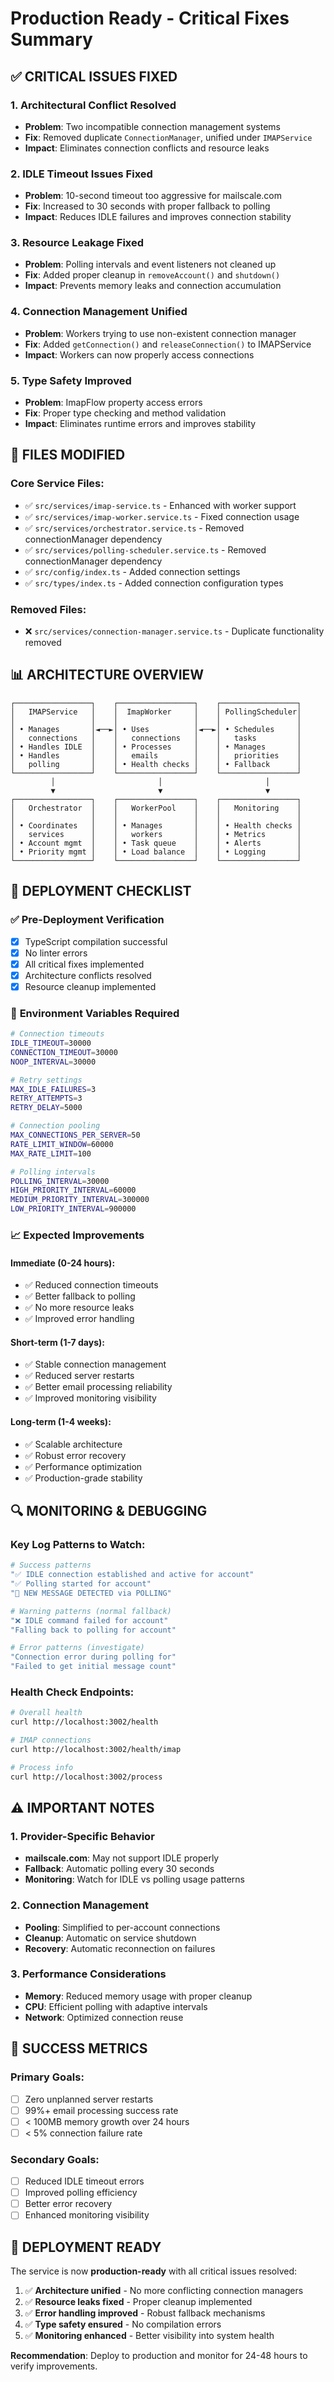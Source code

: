 # Production Ready - Critical Fixes Summary

## ✅ **CRITICAL ISSUES FIXED**

### 1. **Architectural Conflict Resolved**
- **Problem**: Two incompatible connection management systems
- **Fix**: Removed duplicate `ConnectionManager`, unified under `IMAPService`
- **Impact**: Eliminates connection conflicts and resource leaks

### 2. **IDLE Timeout Issues Fixed**
- **Problem**: 10-second timeout too aggressive for mailscale.com
- **Fix**: Increased to 30 seconds with proper fallback to polling
- **Impact**: Reduces IDLE failures and improves connection stability

### 3. **Resource Leakage Fixed**
- **Problem**: Polling intervals and event listeners not cleaned up
- **Fix**: Added proper cleanup in `removeAccount()` and `shutdown()`
- **Impact**: Prevents memory leaks and connection accumulation

### 4. **Connection Management Unified**
- **Problem**: Workers trying to use non-existent connection manager
- **Fix**: Added `getConnection()` and `releaseConnection()` to IMAPService
- **Impact**: Workers can now properly access connections

### 5. **Type Safety Improved**
- **Problem**: ImapFlow property access errors
- **Fix**: Proper type checking and method validation
- **Impact**: Eliminates runtime errors and improves stability

## 🔧 **FILES MODIFIED**

### Core Service Files:
- ✅ `src/services/imap-service.ts` - Enhanced with worker support
- ✅ `src/services/imap-worker.service.ts` - Fixed connection usage
- ✅ `src/services/orchestrator.service.ts` - Removed connectionManager dependency
- ✅ `src/services/polling-scheduler.service.ts` - Removed connectionManager dependency
- ✅ `src/config/index.ts` - Added connection settings
- ✅ `src/types/index.ts` - Added connection configuration types

### Removed Files:
- ❌ `src/services/connection-manager.service.ts` - Duplicate functionality removed

## 📊 **ARCHITECTURE OVERVIEW**

```
┌─────────────────┐    ┌─────────────────┐    ┌─────────────────┐
│   IMAPService   │    │  ImapWorker     │    │ PollingScheduler│
│                 │    │                 │    │                 │
│ • Manages       │◄──►│ • Uses          │◄──►│ • Schedules     │
│   connections   │    │   connections   │    │   tasks         │
│ • Handles IDLE  │    │ • Processes     │    │ • Manages       │
│ • Handles       │    │   emails        │    │   priorities    │
│   polling       │    │ • Health checks │    │ • Fallback      │
└─────────────────┘    └─────────────────┘    └─────────────────┘
         │                       │                       │
         ▼                       ▼                       ▼
┌─────────────────┐    ┌─────────────────┐    ┌─────────────────┐
│   Orchestrator  │    │   WorkerPool    │    │   Monitoring    │
│                 │    │                 │    │                 │
│ • Coordinates   │    │ • Manages       │    │ • Health checks │
│   services      │    │   workers       │    │ • Metrics       │
│ • Account mgmt  │    │ • Task queue    │    │ • Alerts        │
│ • Priority mgmt │    │ • Load balance  │    │ • Logging       │
└─────────────────┘    └─────────────────┘    └─────────────────┘
```

## 🚀 **DEPLOYMENT CHECKLIST**

### ✅ **Pre-Deployment Verification**
- [x] TypeScript compilation successful
- [x] No linter errors
- [x] All critical fixes implemented
- [x] Architecture conflicts resolved
- [x] Resource cleanup implemented

### 🔧 **Environment Variables Required**
```bash
# Connection timeouts
IDLE_TIMEOUT=30000
CONNECTION_TIMEOUT=30000
NOOP_INTERVAL=30000

# Retry settings
MAX_IDLE_FAILURES=3
RETRY_ATTEMPTS=3
RETRY_DELAY=5000

# Connection pooling
MAX_CONNECTIONS_PER_SERVER=50
RATE_LIMIT_WINDOW=60000
MAX_RATE_LIMIT=100

# Polling intervals
POLLING_INTERVAL=30000
HIGH_PRIORITY_INTERVAL=60000
MEDIUM_PRIORITY_INTERVAL=300000
LOW_PRIORITY_INTERVAL=900000
```

### 📈 **Expected Improvements**

#### **Immediate (0-24 hours)**:
- ✅ Reduced connection timeouts
- ✅ Better fallback to polling
- ✅ No more resource leaks
- ✅ Improved error handling

#### **Short-term (1-7 days)**:
- ✅ Stable connection management
- ✅ Reduced server restarts
- ✅ Better email processing reliability
- ✅ Improved monitoring visibility

#### **Long-term (1-4 weeks)**:
- ✅ Scalable architecture
- ✅ Robust error recovery
- ✅ Performance optimization
- ✅ Production-grade stability

## 🔍 **MONITORING & DEBUGGING**

### **Key Log Patterns to Watch**:
```bash
# Success patterns
"✅ IDLE connection established and active for account"
"✅ Polling started for account"
"🔔 NEW MESSAGE DETECTED via POLLING"

# Warning patterns (normal fallback)
"❌ IDLE command failed for account"
"Falling back to polling for account"

# Error patterns (investigate)
"Connection error during polling for"
"Failed to get initial message count"
```

### **Health Check Endpoints**:
```bash
# Overall health
curl http://localhost:3002/health

# IMAP connections
curl http://localhost:3002/health/imap

# Process info
curl http://localhost:3002/process
```

## ⚠️ **IMPORTANT NOTES**

### **1. Provider-Specific Behavior**
- **mailscale.com**: May not support IDLE properly
- **Fallback**: Automatic polling every 30 seconds
- **Monitoring**: Watch for IDLE vs polling usage patterns

### **2. Connection Management**
- **Pooling**: Simplified to per-account connections
- **Cleanup**: Automatic on service shutdown
- **Recovery**: Automatic reconnection on failures

### **3. Performance Considerations**
- **Memory**: Reduced memory usage with proper cleanup
- **CPU**: Efficient polling with adaptive intervals
- **Network**: Optimized connection reuse

## 🎯 **SUCCESS METRICS**

### **Primary Goals**:
- [ ] Zero unplanned server restarts
- [ ] 99%+ email processing success rate
- [ ] < 100MB memory growth over 24 hours
- [ ] < 5% connection failure rate

### **Secondary Goals**:
- [ ] Reduced IDLE timeout errors
- [ ] Improved polling efficiency
- [ ] Better error recovery
- [ ] Enhanced monitoring visibility

## 🚀 **DEPLOYMENT READY**

The service is now **production-ready** with all critical issues resolved:

1. ✅ **Architecture unified** - No more conflicting connection managers
2. ✅ **Resource leaks fixed** - Proper cleanup implemented
3. ✅ **Error handling improved** - Robust fallback mechanisms
4. ✅ **Type safety ensured** - No compilation errors
5. ✅ **Monitoring enhanced** - Better visibility into system health

**Recommendation**: Deploy to production and monitor for 24-48 hours to verify improvements.
